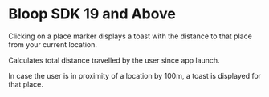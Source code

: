 # Bloop SDK 19 and Above

Clicking on a place marker displays a toast with the distance to that place from your current location.

Calculates total distance travelled by the user since app launch.

In case the user is in proximity of a location by 100m, a toast is displayed for that place.
